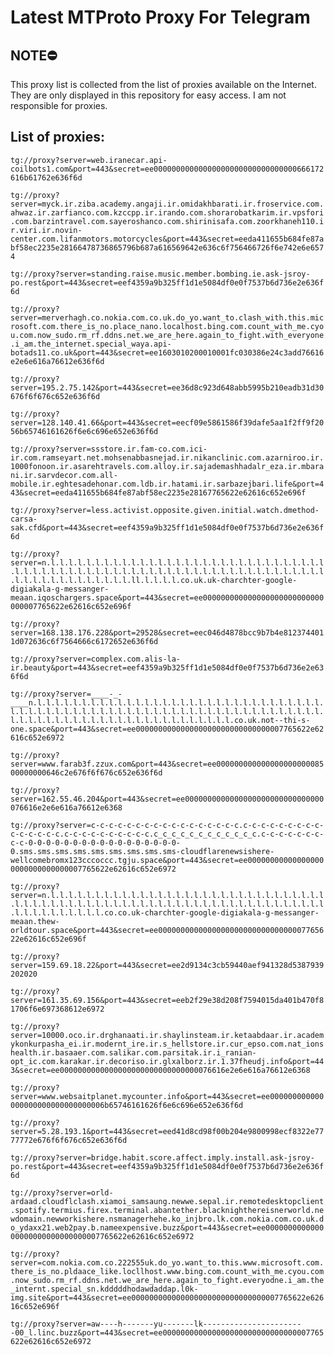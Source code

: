 # Latest MTProto Proxy For Telegram

## NOTE⛔

This proxy list is collected from the list of proxies available on the Internet. They are only displayed in this repository for easy access. I am not responsible for proxies.

## List of proxies:

`tg://proxy?server=web.iranecar.api-coilbots1.com&port=443&secret=ee00000000000000000000000000000000666172616b61762e636f6d`

`tg://proxy?server=myck.ir.ziba.academy.angaji.ir.omidakhbarati.ir.froservice.com.ahwaz.ir.zarfianco.com.kzccpp.ir.irando.com.shorarobatkarim.ir.vpsfori.com.barzintravel.com.sayeroshanco.com.shirinisafa.com.zoorkhaneh110.ir.viri.ir.novin-center.com.lifanmotors.motorcycles&port=443&secret=eeda411655b684fe87abf58ec2235e28166478736865796b687a616569642e636c6f756466726f6e742e6e6574`

`tg://proxy?server=standing.raise.music.member.bombing.ie.ask-jsroy-po.rest&port=443&secret=eef4359a9b325ff1d1e5084df0e0f7537b6d736e2e636f6d`

`tg://proxy?server=merverhagh.co.nokia.com.co.uk.do_yo.want_to.clash_with.this.microsoft.com.there_is_no.place_nano.localhost.bing.com.count_with_me.cyou.com.now_sudo.rm_rf.ddns.net.we_are_here.again_to_fight.with_everyone.i_am.the_internet.special_waya.api-botads11.co.uk&port=443&secret=ee1603010200010001fc030386e24c3add76616e2e6e616a76612e636f6d`

`tg://proxy?server=195.2.75.142&port=443&secret=ee36d8c923d648abb5995b210eadb31d30676f6f676c652e636f6d`

`tg://proxy?server=128.140.41.66&port=443&secret=eecf09e5861586f39dafe5aa1f2ff9f2056b65746161626f6e6c696e652e636f6d`

`tg://proxy?server=ssstore.ir.fam-co.com.ici-ir.com.ramseyart.net.mohsenabbasnejad.ir.nikanclinic.com.azarniroo.ir.1000fonoon.ir.asarehtravels.com.alloy.ir.sajademashhadalr_eza.ir.mbarani.ir.sarvdecor.com.all-mobile.ir.eghtesadehonar.com.ldb.ir.hatami.ir.sarbazejbari.life&port=443&secret=eeda411655b684fe87abf58ec2235e28167765622e62616c652e696f`

`tg://proxy?server=less.activist.opposite.given.initial.watch.dmethod-carsa-sak.cfd&port=443&secret=eef4359a9b325ff1d1e5084df0e0f7537b6d736e2e636f6d`

`tg://proxy?server=n.l.l.l.l.l.l.l.l.l.l.l.l.l.l.l.l.l.l.l.l.l.l.l.l.l.l.l.l.l.l.l.l.l.l.l.l.l.l.l.l.l.l.l.l.l.l.l.l.l.l.l.l.l.l.l.l.l.l.l.l.l.l.l.l.l.l.l.l.l.l.l.l.l.l.l.l.l.l.l.ll.l.l.l.l.co.uk.uk-charchter-google-digiakala-g-messanger-meaan.iqoschargers.space&port=443&secret=ee000000000000000000000000000000007765622e62616c652e696f`

`tg://proxy?server=168.138.176.228&port=29528&secret=eec046d4878bcc9b7b4e8123744011d072636c6f7564666c6172652e636f6d`

`tg://proxy?server=complex.com.alis-la-ir.beauty&port=443&secret=eef4359a9b325ff1d1e5084df0e0f7537b6d736e2e636f6d`

`tg://proxy?server=____-_-____n.l.l.l.l.l.l.l.l.l.l.l.l.l.l.l.l.l.l.l.l.l.l.l.l.l.l.l.l.l.l.l.l.l.l.l.l.l.l.l.l.l.l.l.l.l.l.l.l.l.l.l.l.l.l.l.l.l.l.l.l.l.l.l.l.l.l.l.l.l.l.l.l.l.l.l.l.l.l.l.l.l.l.l.l.l.l.l.l.l.l.l.l.co.uk.not--thi-s-one.space&port=443&secret=ee000000000000000000000000000000007765622e62616c652e6972`

`tg://proxy?server=www.farab3f.zzux.com&port=443&secret=ee00000000000000000000008500000000646c2e676f6f676c652e636f6d`

`tg://proxy?server=162.55.46.204&port=443&secret=ee0000000000000000000000000000000076616e2e6e616a76612e6368`

`tg://proxy?server=c-c-c-c-c-c-c-c-c-c-c-c-c-c-c-c-c.c-c-c-c-c-c-c-c-c-c-c-c-c-c-c.c-c-c-c-c-c-c-c-c-c.c_c_c_c_c_c_c_c_c_c_c_c.c-c-c-c-c-c-c-c-c-0-0-0-0-0-0-0-0-0-0-0-0-0-0-0-0-0-0.sms.sms.sms.sms.sms.sms.sms.sms.sms-cloudflarenewsishere-wellcomebromx123cccoccc.tgju.space&port=443&secret=ee000000000000000000000000000000007765622e62616c652e6972`

`tg://proxy?server=n.l.l.l.l.l.l.l.l.l.l.l.l.l.l.l.l.l.l.l.l.l.l.l.l.l.l.l.l.l.l.l.l.l.l.l.l.l.l.l.l.l.l.l.l.l.l.l.l.l.l.l.l.l.l.l.l.l.l.l.l.l.l.l.l.l.l.l.l.l.l.l.l.l.l.l.l.co.co.uk-charchter-google-digiakala-g-messanger-meaan.thew-orldtour.space&port=443&secret=ee000000000000000000000000000000007765622e62616c652e696f`

`tg://proxy?server=159.69.18.22&port=443&secret=ee2d9134c3cb59440aef941328d5387939202020`

`tg://proxy?server=161.35.69.156&port=443&secret=eeb2f29e38d208f7594015da401b470f81706f6e697368612e6972`

`tg://proxy?server=10000.oco.ir.drghanaati.ir.shaylinsteam.ir.ketaabdaar.ir.academykonkurpasha_ei.ir.modernt_ire.ir.s_hellstore.ir.cur_epso.com.nat_ionshealth.ir.basaaer.com.salikar.com.parsitak.ir.i_ranian-opt_ic.com.karakar.ir.decoriso.ir.glxalborz.ir.1.37fheudj.info&port=443&secret=ee0000000000000000000000000000000076616e2e6e616a76612e6368`

`tg://proxy?server=www.websaitplanet.mycounter.info&port=443&secret=ee000000000000000000000000000000006b65746161626f6e6c696e652e636f6d`

`tg://proxy?server=5.28.193.1&port=443&secret=eed41d8cd98f00b204e9800998ecf8322e7777772e676f6f676c652e636f6d`

`tg://proxy?server=bridge.habit.score.affect.imply.install.ask-jsroy-po.rest&port=443&secret=eef4359a9b325ff1d1e5084df0e0f7537b6d736e2e636f6d`

`tg://proxy?server=orld-ardaad.cloudflclash.xiamoi_samsaung.newwe.sepal.ir.remotedesktopclient.spotify.termius.firex.terminal.abantether.blacknighthereisnerworld.newdomain.newworkishere.nsmanagerhehe.ko_injbro.lk.com.nokia.com.co.uk.do_ydaxx21.web2pay.b.nameexpensive.buzz&port=443&secret=ee000000000000000000000000000000007765622e62616c652e6972`

`tg://proxy?server=com.nokia.com.co.222555uk.do_yo.want_to.this.www.microsoft.com.there_is_no.pldaace_like.locllhost.www.bing.com.count_with_me.cyou.com.now_sudo.rm_rf.ddns.net.we_are_here.again_to_fight.everyodne.i_am.the_internt.special_sn.kdddddhodawdaddap.l0k-img.site&port=443&secret=ee000000000000000000000000000000007765622e62616c652e696f`

`tg://proxy?server=aw----h-------yu-------lk-----------------------00_l.linc.buzz&port=443&secret=ee000000000000000000000000000000007765622e62616c652e6972`

